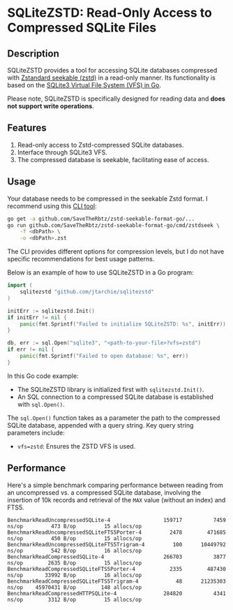 # SQLiteZSTD: Read-Only Access to Compressed SQLite Files

## Description

SQLiteZSTD provides a tool for accessing SQLite databases compressed with
[Zstandard seekable (zstd)](https://github.com/facebook/zstd/blob/216099a73f6ec19c246019df12a2877dada45cca/contrib/seekable_format/zstd_seekable_compression_format.md)
in a read-only manner. Its functionality is based on the
[SQLite3 Virtual File System (VFS) in Go](https://github.com/psanford/sqlite3vfs).

Please note, SQLiteZSTD is specifically designed for reading data and **does not
support write operations**.

## Features

1. Read-only access to Zstd-compressed SQLite databases.
2. Interface through SQLite3 VFS.
3. The compressed database is seekable, facilitating ease of access.

## Usage

Your database needs to be compressed in the seekable Zstd format. I recommend
using this [CLI tool](github.com/SaveTheRbtz/zstd-seekable-format-go):

```bash
go get -a github.com/SaveTheRbtz/zstd-seekable-format-go/...
go run github.com/SaveTheRbtz/zstd-seekable-format-go/cmd/zstdseek \
    -f <dbPath> \
    -o <dbPath>.zst
```

The CLI provides different options for compression levels, but I do not have
specific recommendations for best usage patterns.

Below is an example of how to use SQLiteZSTD in a Go program:

```go
import (
    sqlitezstd "github.com/jtarchie/sqlitezstd"
)

initErr := sqlitezstd.Init()
if initErr != nil {
    panic(fmt.Sprintf("Failed to initialize SQLiteZSTD: %s", initErr))
}

db, err := sql.Open("sqlite3", "<path-to-your-file>?vfs=zstd")
if err != nil {
    panic(fmt.Sprintf("Failed to open database: %s", err))
}
```

In this Go code example:

- The SQLiteZSTD library is initialized first with `sqlitezstd.Init()`.
- An SQL connection to a compressed SQLite database is established with
  `sql.Open()`.

The `sql.Open()` function takes as a parameter the path to the compressed SQLite
database, appended with a query string. Key query string parameters include:

- `vfs=zstd`: Ensures the ZSTD VFS is used.

## Performance

Here's a simple benchmark comparing performance between reading from an
uncompressed vs. a compressed SQLite database, involving the insertion of 10k
records and retrieval of the `MAX` value (without an index) and FTS5.

```
BenchmarkReadUncompressedSQLite-4              	  159717	      7459 ns/op	     473 B/op	      15 allocs/op
BenchmarkReadUncompressedSQLiteFTS5Porter-4    	    2478	    471685 ns/op	     450 B/op	      15 allocs/op
BenchmarkReadUncompressedSQLiteFTS5Trigram-4   	     100	  10449792 ns/op	     542 B/op	      16 allocs/op
BenchmarkReadCompressedSQLite-4                	  266703	      3877 ns/op	    2635 B/op	      15 allocs/op
BenchmarkReadCompressedSQLiteFTS5Porter-4      	    2335	    487430 ns/op	   33992 B/op	      16 allocs/op
BenchmarkReadCompressedSQLiteFTS5Trigram-4     	      48	  21235303 ns/op	45970431 B/op	     148 allocs/op
BenchmarkReadCompressedHTTPSQLite-4            	  284820	      4341 ns/op	    3312 B/op	      15 allocs/op
```
